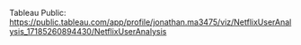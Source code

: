 Tableau Public: https://public.tableau.com/app/profile/jonathan.ma3475/viz/NetflixUserAnalysis_17185260894430/NetflixUserAnalysis
